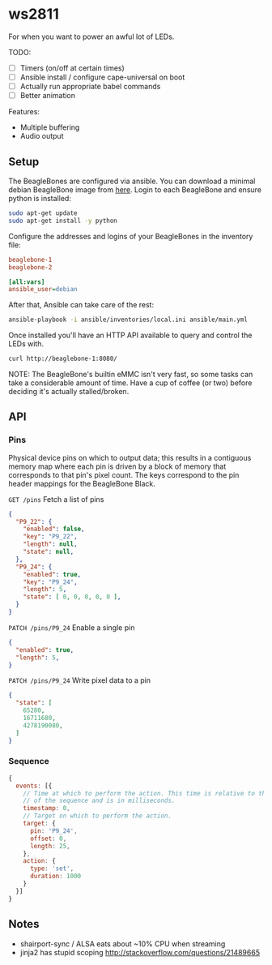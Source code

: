 # ws2811

For when you want to power an awful lot of LEDs.

TODO:
 * [ ] Timers (on/off at certain times)
 * [ ] Ansible install / configure cape-universal on boot
 * [ ] Actually run appropriate babel commands
 * [ ] Better animation

Features:
 * Multiple buffering
 * Audio output

## Setup

The BeagleBones are configured via ansible. You can download a minimal debian BeagleBone image from [here](http://elinux.org/Beagleboard:BeagleBoneBlack_Debian). Login to each BeagleBone and ensure python is installed:

```sh
sudo apt-get update
sudo apt-get install -y python
```

Configure the addresses and logins of your BeagleBones in the inventory file:

```ini
beaglebone-1
beaglebone-2

[all:vars]
ansible_user=debian
```

After that, Ansible can take care of the rest:

```sh
ansible-playbook -i ansible/inventories/local.ini ansible/main.yml
```

Once installed you'll have an HTTP API available to query and control the LEDs with.

```sh
curl http://beaglebone-1:8080/
```

NOTE: The BeagleBone's builtin eMMC isn't very fast, so some tasks can take a considerable amount of time. Have a cup of coffee (or two) before deciding it's actually stalled/broken.

## API

### Pins

Physical device pins on which to output data; this results in a contiguous memory map where each pin is driven by a block of memory that corresponds to that pin's pixel count. The keys correspond to the pin header mappings for the BeagleBone Black.

`GET /pins` Fetch a list of pins
```json
{
  "P9_22": {
    "enabled": false,
    "key": "P9_22",
    "length": null,
    "state": null,
  },
  "P9_24": {
    "enabled": true,
    "key": "P9_24",
    "length": 5,
    "state": [ 0, 0, 0, 0, 0 ],
  }
}
```

`PATCH /pins/P9_24` Enable a single pin
```json
{
  "enabled": true,
  "length": 5,
}
```

`PATCH /pins/P9_24` Write pixel data to a pin
```json
{
  "state": [
    65280,
    16711680,
    4278190080,
  ]
}
```

### Sequence

```js
{
  events: [{
    // Time at which to perform the action. This time is relative to the start
    // of the sequence and is in milliseconds.
    timestamp: 0,
    // Target on which to perform the action.
    target: {
      pin: 'P9_24',
      offset: 0,
      length: 25,
    },
    action: {
      type: 'set',
      duration: 1000
    }
  }]
}
```

## Notes
 * shairport-sync / ALSA eats about ~10% CPU when streaming
 * jinja2 has stupid scoping http://stackoverflow.com/questions/21489665
